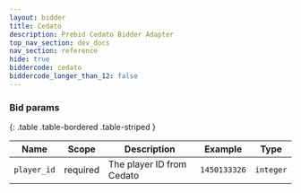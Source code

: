 ```yaml
---
layout: bidder
title: Cedato
description: Prebid Cedato Bidder Adapter
top_nav_section: dev_docs
nav_section: reference
hide: true
biddercode: cedato
biddercode_longer_than_12: false
---
```


### Bid params

{: .table .table-bordered .table-striped } 

| Name | Scope | Description | Example | Type |
| ---- | ----- | ----------- | ------- | ---- |
| `player_id`       | required | The player ID from Cedato | `1450133326` | `integer` |
